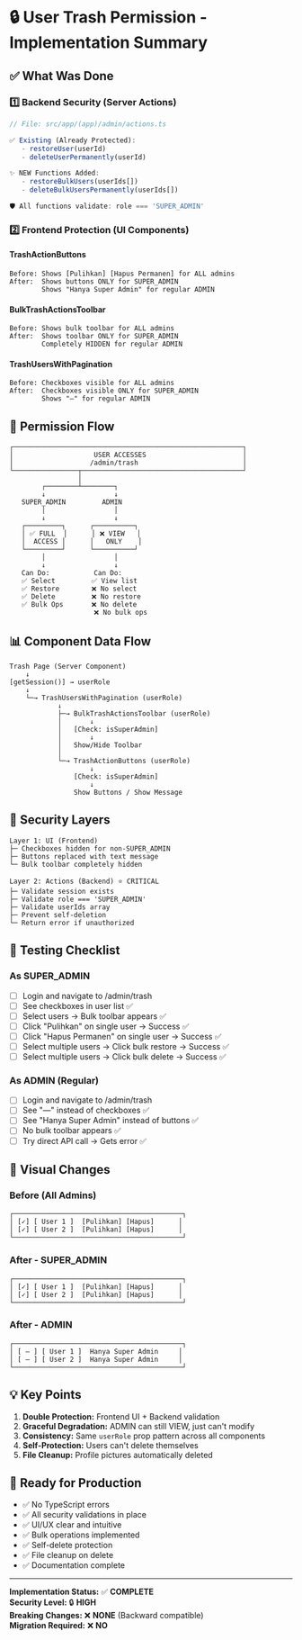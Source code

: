 # 🔒 User Trash Permission - Implementation Summary

## ✅ What Was Done

### 1️⃣ **Backend Security** (Server Actions)
```typescript
// File: src/app/(app)/admin/actions.ts

✅ Existing (Already Protected):
   - restoreUser(userId)
   - deleteUserPermanently(userId)

✨ NEW Functions Added:
   - restoreBulkUsers(userIds[])
   - deleteBulkUsersPermanently(userIds[])

🛡️ All functions validate: role === 'SUPER_ADMIN'
```

### 2️⃣ **Frontend Protection** (UI Components)

#### TrashActionButtons
```tsx
Before: Shows [Pulihkan] [Hapus Permanen] for ALL admins
After:  Shows buttons ONLY for SUPER_ADMIN
        Shows "Hanya Super Admin" for regular ADMIN
```

#### BulkTrashActionsToolbar  
```tsx
Before: Shows bulk toolbar for ALL admins
After:  Shows toolbar ONLY for SUPER_ADMIN
        Completely HIDDEN for regular ADMIN
```

#### TrashUsersWithPagination
```tsx
Before: Checkboxes visible for ALL admins
After:  Checkboxes visible ONLY for SUPER_ADMIN
        Shows "—" for regular ADMIN
```

## 🎯 Permission Flow

```
┌─────────────────────────────────────────────────────────┐
│                    USER ACCESSES                        │
│                   /admin/trash                          │
└────────────────┬────────────────────────────────────────┘
                 │
        ┌────────┴────────┐
        ↓                 ↓
   SUPER_ADMIN         ADMIN
        │                 │
        ↓                 ↓
   ┌─────────┐      ┌──────────┐
   │ ✅ FULL  │      │ ❌ VIEW   │
   │  ACCESS │      │   ONLY    │
   └─────────┘      └──────────┘
        │                 │
        ↓                 ↓
   Can Do:           Can Do:
   ✅ Select         ✅ View list
   ✅ Restore        ❌ No select
   ✅ Delete         ❌ No restore
   ✅ Bulk Ops       ❌ No delete
                     ❌ No bulk ops
```

## 📊 Component Data Flow

```
Trash Page (Server Component)
    ↓
[getSession()] → userRole
    ↓
    └─→ TrashUsersWithPagination (userRole)
            ↓
            ├─→ BulkTrashActionsToolbar (userRole)
            │       ↓
            │   [Check: isSuperAdmin]
            │       ↓
            │   Show/Hide Toolbar
            │
            └─→ TrashActionButtons (userRole)
                    ↓
                [Check: isSuperAdmin]
                    ↓
                Show Buttons / Show Message
```

## 🔐 Security Layers

```
Layer 1: UI (Frontend)
├─ Checkboxes hidden for non-SUPER_ADMIN
├─ Buttons replaced with text message
└─ Bulk toolbar completely hidden

Layer 2: Actions (Backend) ⭐ CRITICAL
├─ Validate session exists
├─ Validate role === 'SUPER_ADMIN'
├─ Validate userIds array
├─ Prevent self-deletion
└─ Return error if unauthorized
```

## 📝 Testing Checklist

### As SUPER_ADMIN
- [ ] Login and navigate to /admin/trash
- [ ] See checkboxes in user list ✅
- [ ] Select users → Bulk toolbar appears ✅
- [ ] Click "Pulihkan" on single user → Success ✅
- [ ] Click "Hapus Permanen" on single user → Success ✅
- [ ] Select multiple users → Click bulk restore → Success ✅
- [ ] Select multiple users → Click bulk delete → Success ✅

### As ADMIN (Regular)
- [ ] Login and navigate to /admin/trash
- [ ] See "—" instead of checkboxes ✅
- [ ] See "Hanya Super Admin" instead of buttons ✅
- [ ] No bulk toolbar appears ✅
- [ ] Try direct API call → Gets error ✅

## 🎨 Visual Changes

### Before (All Admins)
```
┌──────────────────────────────────────────┐
│ [✓] [ User 1 ]  [Pulihkan] [Hapus]      │
│ [✓] [ User 2 ]  [Pulihkan] [Hapus]      │
└──────────────────────────────────────────┘
```

### After - SUPER_ADMIN
```
┌──────────────────────────────────────────┐
│ [✓] [ User 1 ]  [Pulihkan] [Hapus]      │
│ [✓] [ User 2 ]  [Pulihkan] [Hapus]      │
└──────────────────────────────────────────┘
```

### After - ADMIN
```
┌──────────────────────────────────────────┐
│ [ — ] [ User 1 ]  Hanya Super Admin     │
│ [ — ] [ User 2 ]  Hanya Super Admin     │
└──────────────────────────────────────────┘
```

## 💡 Key Points

1. **Double Protection:** Frontend UI + Backend validation
2. **Graceful Degradation:** ADMIN can still VIEW, just can't modify
3. **Consistency:** Same `userRole` prop pattern across all components
4. **Self-Protection:** Users can't delete themselves
5. **File Cleanup:** Profile pictures automatically deleted

## 🚀 Ready for Production

- ✅ No TypeScript errors
- ✅ All security validations in place
- ✅ UI/UX clear and intuitive
- ✅ Bulk operations implemented
- ✅ Self-delete protection
- ✅ File cleanup on delete
- ✅ Documentation complete

---

**Implementation Status:** ✅ **COMPLETE**  
**Security Level:** 🔒 **HIGH**  
**Breaking Changes:** ❌ **NONE** (Backward compatible)  
**Migration Required:** ❌ **NO**

